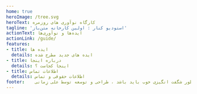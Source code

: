 ```yaml
---
home: true
heroImage: /tree.svg
heroText: کارگاه نوآوری های روزمره
tagline: 'استودیو کنار : اولین ‌کارخانه متن‌باز'
actionText: ایده‌ها و نوآوری‌ها
actionLink: /guide/
features:
- title: ایده ها
  details: ایده های جدید مطرح شده  
- title: درباره اینجا
  details: اینجا کجاست ؟
- title: اطلاعات تماس
  details: اطلاعات حقوقی و تماس
footer:    همه چیز به طور شگفت انگیزی خوب باید باشد ، طراحی و توسعه توسط علی زِمانی ❤️
---
```

